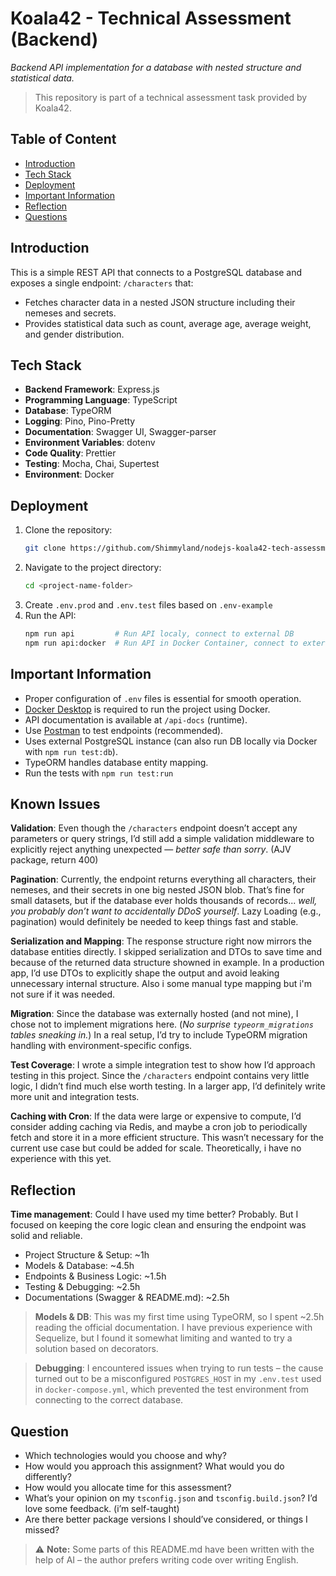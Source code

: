 # Koala42 - Technical Assessment (Backend)
*Backend API implementation for a database with nested structure and statistical data.*

> This repository is part of a technical assessment task provided by Koala42.

## Table of Content
- [Introduction](#introduction)
- [Tech Stack](#tech-stack)
- [Deployment](#deployment)
- [Important Information](#important-information)
- [Reflection](#reflection)
- [Questions](#questions)

## Introduction
This is a simple REST API that connects to a PostgreSQL database and exposes a single endpoint: `/characters` that:
- Fetches character data in a nested JSON structure including their nemeses and secrets.
- Provides statistical data such as count, average age, average weight, and gender distribution.

## Tech Stack
- **Backend Framework**: Express.js
- **Programming Language**: TypeScript
- **Database**: TypeORM
- **Logging**: Pino, Pino-Pretty
- **Documentation**: Swagger UI, Swagger-parser
- **Environment Variables**: dotenv
- **Code Quality**: Prettier
- **Testing**: Mocha, Chai, Supertest
- **Environment**: Docker

## Deployment
1. Clone the repository:
    ```bash
    git clone https://github.com/Shimmyland/nodejs-koala42-tech-assessment.git
    ```
2. Navigate to the project directory:
    ```bash
    cd <project-name-folder>
    ```
3. Create `.env.prod` and `.env.test` files based on `.env-example`
4. Run the API:
    ```bash
    npm run api         # Run API localy, connect to external DB
    npm run api:docker  # Run API in Docker Container, connect to external DB
    ```

## Important Information
- Proper configuration of `.env` files is essential for smooth operation.
- [Docker Desktop](https://www.docker.com/products/docker-desktop/) is required to run the project using Docker.
- API documentation is available at `/api-docs` (runtime).
- Use [Postman](https://www.postman.com/downloads/) to test endpoints (recommended).
- Uses external PostgreSQL instance (can also run DB locally via Docker with `npm run test:db`).
- TypeORM handles database entity mapping.
- Run the tests with `npm run test:run` 

## Known Issues
**Validation**: Even though the `/characters` endpoint doesn’t accept any parameters or query strings, I’d still add a simple validation middleware to explicitly reject anything unexpected — *better safe than sorry*. (AJV package, return 400)

**Pagination**: Currently, the endpoint returns everything all characters, their nemeses, and their secrets in one big nested JSON blob. That’s fine for small datasets, but if the database ever holds thousands of records... *well, you probably don’t want to accidentally DDoS yourself*. Lazy Loading (e.g., pagination) would definitely be needed to keep things fast and stable.

**Serialization and Mapping**: The response structure right now mirrors the database entities directly. I skipped serialization and DTOs to save time and because of the returned data structure showned in example. In a production app, I’d use DTOs to explicitly shape the output and avoid leaking unnecessary internal structure. Also i some manual type mapping but i'm not sure if it was needed.

**Migration**: Since the database was externally hosted (and not mine), I chose not to implement migrations here. (*No surprise `typeorm_migrations` tables sneaking in.*) In a real setup, I’d try to include TypeORM migration handling with environment-specific configs.

**Test Coverage**: I wrote a simple integration test to show how I’d approach testing in this project. Since the `/characters` endpoint contains very little logic, I didn’t find much else worth testing. In a larger app, I’d definitely write more unit and integration tests.

**Caching with Cron**: If the data were large or expensive to compute, I’d consider adding caching via Redis, and maybe a cron job to periodically fetch and store it in a more efficient structure. This wasn’t necessary for the current use case but could be added for scale. Theoretically, i have no experience with this yet.

## Reflection
**Time management**: Could I have used my time better? Probably. But I focused on keeping the core logic clean and ensuring the endpoint was solid and reliable.
- Project Structure & Setup: ~1h
- Models & Database: ~4.5h
- Endpoints & Business Logic: ~1.5h
- Testing & Debugging: ~2.5h
- Documentations (Swagger & README.md): ~2.5h

> **Models & DB**: This was my first time using TypeORM, so I spent ~2.5h reading the official documentation. I have previous experience with Sequelize, but I found it somewhat limiting and wanted to try a solution based on decorators.

> **Debugging**: I encountered issues when trying to run tests – the cause turned out to be a misconfigured `POSTGRES_HOST` in my `.env.test` used in `docker-compose.yml`, which prevented the test environment from connecting to the correct database. 

## Question
- Which technologies would you choose and why?
- How would you approach this assignment? What would you do differently?
- How would you allocate time for this assessment?
- What’s your opinion on my `tsconfig.json` and `tsconfig.build.json`? I’d love some feedback. (i’m self-taught)
- Are there better package versions I should’ve considered, or things I missed?


> ⚠️ **Note:** Some parts of this README.md have been written with the help of AI – the author prefers writing code over writing English.